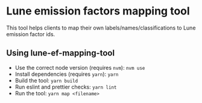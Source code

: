 # Lune emission factors mapping tool

This tool helps clients to map their own labels/names/classifications to Lune emission factor ids.

## Using lune-ef-mapping-tool

* Use the correct node version (requires `nvm`): `nvm use`
* Install dependencies (requires `yarn`): `yarn`
* Build the tool: `yarn build`
* Run eslint and prettier checks: `yarn lint`
* Run the tool: `yarn map <filename>`
